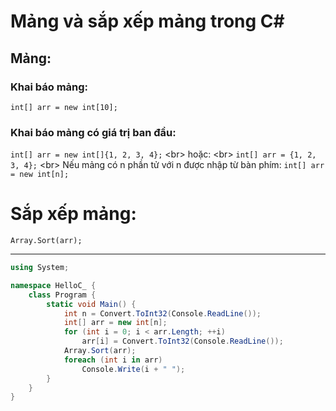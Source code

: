 # Mảng và sắp xếp mảng trong C#
## Mảng:
### Khai báo mảng:
`int[] arr = new int[10];`
### Khai báo mảng có giá trị ban đầu:
`int[] arr = new int[]{1, 2, 3, 4};` <br\>
hoặc: <br\>
`int[] arr = {1, 2, 3, 4};` <br\>
Nếu mảng có n phần tử với n được nhập từ bàn phím: 
`int[] arr = new int[n];`
# Sắp xếp mảng:
`Array.Sort(arr);`

---
```cs
using System;

namespace HelloC_ {
    class Program {
        static void Main() {
            int n = Convert.ToInt32(Console.ReadLine());
            int[] arr = new int[n];
            for (int i = 0; i < arr.Length; ++i)
                arr[i] = Convert.ToInt32(Console.ReadLine());
            Array.Sort(arr);
            foreach (int i in arr) 
                Console.Write(i + " ");
        }
    }
}
```